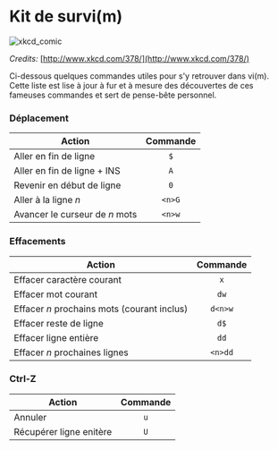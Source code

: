 # Kit de survi(m)

![xkcd_comic](xkcd_378.png)

*Credits:* [http://www.xkcd.com/378/](http://www.xkcd.com/378/)


Ci-dessous quelques commandes utiles pour s'y retrouver dans vi(m). Cette liste est lise à jour à fur et à mesure des découvertes de ces fameuses commandes et sert de pense-bête personnel.

### Déplacement

| Action | Commande |
| --- | :---: |
| Aller en fin de ligne | `$` |
| Aller en fin de ligne + INS | `A` |
| Revenir en début de ligne | `0` |
| Aller à la ligne *n* | `<n>G` |
| Avancer le curseur de *n* mots | `<n>w` |

### Effacements

| Action | Commande |
| --- | :---: |
| Effacer caractère courant | `x` |
| Effacer mot courant | `dw` |
| Effacer *n* prochains mots (courant inclus) | `d<n>w` |
| Effacer reste de ligne | `d$` |
| Effacer ligne entière | `dd` |
| Effacer *n* prochaines lignes | `<n>dd` |

### Ctrl-Z
| Action | Commande |
| --- | :---: |
| Annuler | `u` |
| Récupérer ligne enitère | `U` |
